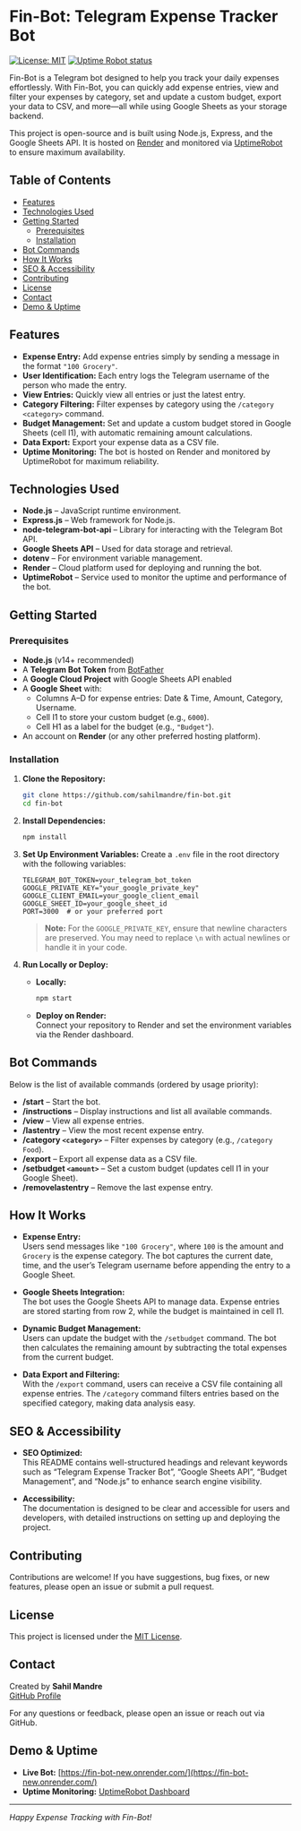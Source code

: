 # Fin-Bot: Telegram Expense Tracker Bot

[![License: MIT](https://img.shields.io/badge/License-MIT-yellow.svg)](LICENSE)
[![Uptime Robot status](https://img.shields.io/uptimerobot/ratio/m788221149-7dba8df26b99d1e3a1833f0d.svg)](https://dashboard.uptimerobot.com/monitors/798540552)

Fin-Bot is a Telegram bot designed to help you track your daily expenses effortlessly. With Fin-Bot, you can quickly add expense entries, view and filter your expenses by category, set and update a custom budget, export your data to CSV, and more—all while using Google Sheets as your storage backend.

This project is open-source and is built using Node.js, Express, and the Google Sheets API. It is hosted on [Render](https://fin-bot-new.onrender.com/) and monitored via [UptimeRobot](https://dashboard.uptimerobot.com/monitors/798540552) to ensure maximum availability.

## Table of Contents
- [Features](#features)
- [Technologies Used](#technologies-used)
- [Getting Started](#getting-started)
  - [Prerequisites](#prerequisites)
  - [Installation](#installation)
- [Bot Commands](#bot-commands)
- [How It Works](#how-it-works)
- [SEO & Accessibility](#seo--accessibility)
- [Contributing](#contributing)
- [License](#license)
- [Contact](#contact)
- [Demo & Uptime](#demo--uptime)

## Features
- **Expense Entry:** Add expense entries simply by sending a message in the format `"100 Grocery"`.
- **User Identification:** Each entry logs the Telegram username of the person who made the entry.
- **View Entries:** Quickly view all entries or just the latest entry.
- **Category Filtering:** Filter expenses by category using the `/category <category>` command.
- **Budget Management:** Set and update a custom budget stored in Google Sheets (cell I1), with automatic remaining amount calculations.
- **Data Export:** Export your expense data as a CSV file.
- **Uptime Monitoring:** The bot is hosted on Render and monitored by UptimeRobot for maximum reliability.

## Technologies Used
- **Node.js** – JavaScript runtime environment.
- **Express.js** – Web framework for Node.js.
- **node-telegram-bot-api** – Library for interacting with the Telegram Bot API.
- **Google Sheets API** – Used for data storage and retrieval.
- **dotenv** – For environment variable management.
- **Render** – Cloud platform used for deploying and running the bot.
- **UptimeRobot** – Service used to monitor the uptime and performance of the bot.

## Getting Started

### Prerequisites
- **Node.js** (v14+ recommended)
- A **Telegram Bot Token** from [BotFather](https://t.me/BotFather)
- A **Google Cloud Project** with Google Sheets API enabled
- A **Google Sheet** with:
  - Columns A–D for expense entries: Date & Time, Amount, Category, Username.
  - Cell I1 to store your custom budget (e.g., `6000`).
  - Cell H1 as a label for the budget (e.g., `"Budget"`).
- An account on **Render** (or any other preferred hosting platform).

### Installation
1. **Clone the Repository:**
    ```bash
    git clone https://github.com/sahilmandre/fin-bot.git
    cd fin-bot
    ```

2. **Install Dependencies:**
    ```bash
    npm install
    ```

3. **Set Up Environment Variables:**
   Create a `.env` file in the root directory with the following variables:
    ```env
    TELEGRAM_BOT_TOKEN=your_telegram_bot_token
    GOOGLE_PRIVATE_KEY="your_google_private_key"
    GOOGLE_CLIENT_EMAIL=your_google_client_email
    GOOGLE_SHEET_ID=your_google_sheet_id
    PORT=3000  # or your preferred port
    ```
    > **Note:** For the `GOOGLE_PRIVATE_KEY`, ensure that newline characters are preserved. You may need to replace `\n` with actual newlines or handle it in your code.

4. **Run Locally or Deploy:**
   - **Locally:**  
     ```bash
     npm start
     ```
   - **Deploy on Render:**  
     Connect your repository to Render and set the environment variables via the Render dashboard.

## Bot Commands
Below is the list of available commands (ordered by usage priority):

- **/start** – Start the bot.
- **/instructions** – Display instructions and list all available commands.
- **/view** – View all expense entries.
- **/lastentry** – View the most recent expense entry.
- **/category `<category>`** – Filter expenses by category (e.g., `/category Food`).
- **/export** – Export all expense data as a CSV file.
- **/setbudget `<amount>`** – Set a custom budget (updates cell I1 in your Google Sheet).
- **/removelastentry** – Remove the last expense entry.

## How It Works
- **Expense Entry:**  
  Users send messages like `"100 Grocery"`, where `100` is the amount and `Grocery` is the expense category. The bot captures the current date, time, and the user’s Telegram username before appending the entry to a Google Sheet.

- **Google Sheets Integration:**  
  The bot uses the Google Sheets API to manage data. Expense entries are stored starting from row 2, while the budget is maintained in cell I1.

- **Dynamic Budget Management:**  
  Users can update the budget with the `/setbudget` command. The bot then calculates the remaining amount by subtracting the total expenses from the current budget.

- **Data Export and Filtering:**  
  With the `/export` command, users can receive a CSV file containing all expense entries. The `/category` command filters entries based on the specified category, making data analysis easy.

## SEO & Accessibility
- **SEO Optimized:**  
  This README contains well-structured headings and relevant keywords such as “Telegram Expense Tracker Bot”, “Google Sheets API”, “Budget Management”, and “Node.js” to enhance search engine visibility.
  
- **Accessibility:**  
  The documentation is designed to be clear and accessible for users and developers, with detailed instructions on setting up and deploying the project.

## Contributing
Contributions are welcome! If you have suggestions, bug fixes, or new features, please open an issue or submit a pull request.

## License
This project is licensed under the [MIT License](LICENSE).

## Contact
Created by **Sahil Mandre**  
[GitHub Profile](https://github.com/sahilmandre)

For any questions or feedback, please open an issue or reach out via GitHub.

## Demo & Uptime
- **Live Bot:** [https://fin-bot-new.onrender.com/](https://fin-bot-new.onrender.com/)
- **Uptime Monitoring:** [UptimeRobot Dashboard](https://dashboard.uptimerobot.com/monitors/798540552)

---

*Happy Expense Tracking with Fin-Bot!*
